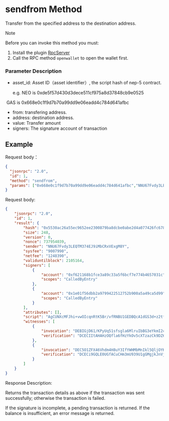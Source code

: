 ﻿# sendfrom Method

Transfer from the specified address to the destination address.

> [!Note]
>
> Before you can invoke this method you must:
>
> 1. Install the plugin [RpcServer](https://github.com/neo-project/neo-plugins/releases) 
> 2. Call the RPC method `openwallet` to open the wallet first.

### Parameter Description

* asset_id: Asset ID（asset identifier）, the script hash of nep-5 contract.

  e.g. NEO is 0xde5f57d430d3dece511cf975a8d37848cb9e0525

​        GAS is 0x668e0c1f9d7b70a99dd9e06eadd4c784d641afbc
* from: transfering address.
* address: destination address.
* value: Transfer amount
* signers: The signature account of transaction

## Example

Request body：

```json
{
  "jsonrpc": "2.0",
  "id": 1,
  "method": "sendfrom",
  "params": ["0x668e0c1f9d7b70a99dd9e06eadd4c784d641afbc","NNU67Fvdy3LEQTM374EJ9iMbCRxVExgM8Y","NZoiUCBHBZ4DquVE5mbdpTQGozvJkWHtE8", 20, ["0xf621168b1fce3a89c33a5f6bcf7e774b4657031c","NZttvm9tAhMjyxZATvqN9WFYkHYMNaXD6C"]]
}
```

Request body:

```json
{
    "jsonrpc": "2.0",
    "id": 1,
    "result": {
        "hash": "0x5530ac26a55ec9652ee2300879ba8dcbe0abe2d4a077426fc6783bbc269ba39b",
        "size": 248,
        "version": 0,
        "nonce": 737954039,
        "sender": "NNU67Fvdy3LEQTM374EJ9iMbCRxVExgM8Y",
        "sysfee": "9007990",
        "netfee": "1248390",
        "validuntilblock": 2105164,
        "signers": [
            {
                "account": "0xf621168b1fce3a89c33a5f6bcf7e774b4657031c",
                "scopes": "CalledByEntry"
            },
            {
                "account": "0x1e01f56dbb2a9799422512752b900a5a49ca5d99",
                "scopes": "CalledByEntry"
            }
        ],
        "attributes": [],
        "script": "AgCUNXcMFJhi+vwOIcqnRtK5Br/vfRNBU1GEDBQcA1dGS3d+z2tfOsOJOs4fixYh9hPADAh0cmFuc2ZlcgwUvK9B1oTH1K1u4NmdqXB7nR8MjmZBYn1bUjg=",
        "witnesses": [
            {
                "invocation": "DEBIGjD61/KPyUq51sfsgla6MlruIbBG3eYkmI2cWXHrcGYMm6ucO6Va2Dc7v7mzF8XnQvJtrBVjv/caRpqt08OA",
                "verification": "DCECIItAHAHzOQfla6fHzYkOv5cXTzazCk9DZ6xRAlIUXH4LQZVEDXg="
            },
            {
                "invocation": "DEC5O1ZFX46Vhdm4H8uY3IfYWHMbMnIkl5QljOYK8lVIfinYfbvyFuHsELDUM1io1RrbShjwkoFiVG1UKfC0nlqC",
                "verification": "DCECi9GQLE0UGfACuCHm3mU939U1gGMgjkJnVjmL5v+jqsgLQZVEDXg="
            }
        ]
    }
}
```

Response Description:

Returns the transaction details as above if the transaction was sent successfully; otherwise the transaction is failed.

If the signature is incomplete, a pending transaction is returned. If the balance is insufficient, an error message is returned.

